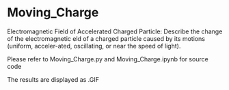 # Moving_Charge

Electromagnetic Field of Accelerated Charged Particle: Describe the change of the electromagnetic eld of a charged particle caused by its motions (uniform, acceler-ated, oscillating, or near the speed of light).

Please refer to Moving_Charge.py and Moving_Charge.ipynb for source code

The results are displayed as .GIF
